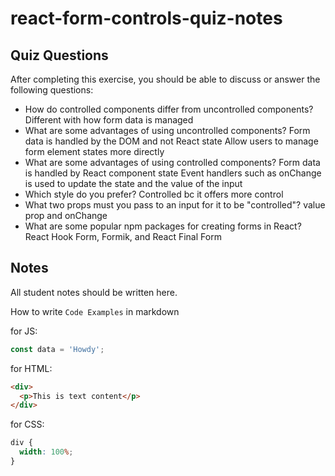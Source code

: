 # react-form-controls-quiz-notes

## Quiz Questions

After completing this exercise, you should be able to discuss or answer the following questions:

- How do controlled components differ from uncontrolled components?
  Different with how form data is managed
- What are some advantages of using uncontrolled components?
  Form data is handled by the DOM and not React state
  Allow users to manage form element states more directly
- What are some advantages of using controlled components?
  Form data is handled by React component state
  Event handlers such as onChange is used to update the state and the value of the input
- Which style do you prefer?
  Controlled bc it offers more control
- What two props must you pass to an input for it to be "controlled"?
  value prop and onChange
- What are some popular npm packages for creating forms in React?
  React Hook Form, Formik, and React Final Form

## Notes

All student notes should be written here.

How to write `Code Examples` in markdown

for JS:

```javascript
const data = 'Howdy';
```

for HTML:

```html
<div>
  <p>This is text content</p>
</div>
```

for CSS:

```css
div {
  width: 100%;
}
```

